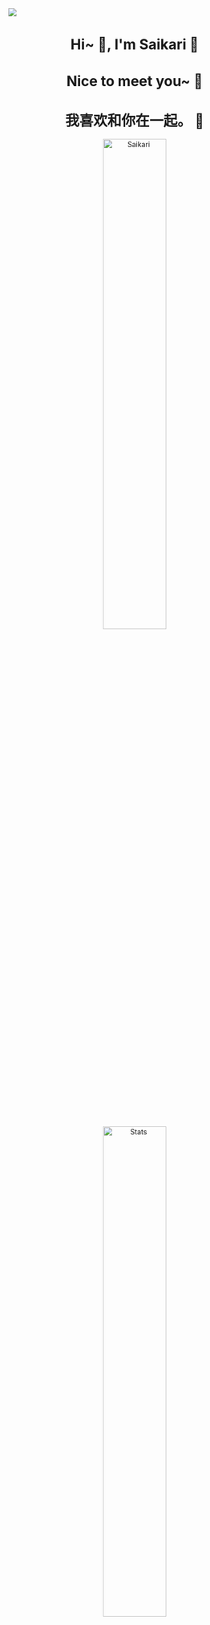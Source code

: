 <img align="center" src="https://capsule-render.vercel.app/api?type=Waving&amp;color=timeGradient&amp;height=200&amp;animation=fadeIn&amp;section=header&amp;text=%E8%B0%A2%E8%B0%A2%E6%82%A8%20%E7%90%B3🇨🇳&amp;fontSize=24" style="max-width: 100%;">
<h1 align="center">Hi~ 👋, I'm Saikari 📕 </h1>
<h1 align="center">Nice to meet you~ 📝</h1>
<h1 align="center"> 我喜欢和你在一起。 💞</h1>
<p align="center"> <img src="https://komarev.com/ghpvc/?username=Saikari&label=Profile%20views&color=F643D2&style=flat" alt="Saikari"  width=50%/> </p>

<p align="center"> <img alt="Stats" src="https://github-readme-stats.vercel.app/api?username=Saikari&count_private=true&show_icons=true&show_icons=true&theme=dracula" width=50% /> </p>
<p align="center"> <img alt="Stats2" src="https://github-readme-streak-stats.herokuapp.com/?user=Saikari&theme=dracula"  width=50%/> </p>
<p align="center"> <img alt="Languages" src="https://github-readme-stats.vercel.app/api/top-langs/?username=Saikari&layout=compact&langs_count=10&show_icons=true&theme=dracula" width=50% /> </p>

<kbd align-items="center">
<img src="https://i.imgur.com/E5lHT7S.png" width=50% height=50%>
<img src="https://i.imgur.com/F6CdVwf.png" width=50% height=50%>
</kbd>
<p dir="auto" align="center">
    <kbd align-items="center">
    <a target="_blank" rel="noopener noreferrer nofollow"><img src="https://lanyard.cnrad.dev/api/994156394129403937" alt="Discord Status" data-canonical-src="https://lanyard.cnrad.dev/api/994156394129403937?idleMessage=Possibly%20watching%20Shiro%20doing%20random%20things..." style="max-width: 100%;"></a> 
    <a target="_blank" rel="noopener noreferrer nofollow"><img src="https://lanyard.cnrad.dev/api/138037751369957376" alt="Discord Status" data-canonical-src="https://lanyard.cnrad.dev/api/138037751369957376?idleMessage=Possibly%20teasing%20Saikari%20for%20no%20reason~" style="max-width: 100%;"></a> 
     </kbd>
</p>
